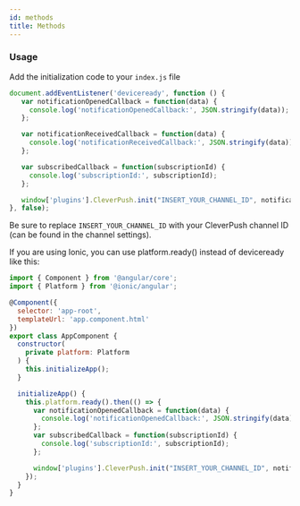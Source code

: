 ```yaml
---
id: methods
title: Methods
---
```


### Usage

Add the initialization code to your `index.js` file

   ```javascript
   document.addEventListener('deviceready', function () {
      var notificationOpenedCallback = function(data) {
        console.log('notificationOpenedCallback:', JSON.stringify(data));
      };

      var notificationReceivedCallback = function(data) {
        console.log('notificationReceivedCallback:', JSON.stringify(data));
      };

      var subscribedCallback = function(subscriptionId) {
        console.log('subscriptionId:', subscriptionId);
      };

      window['plugins'].CleverPush.init("INSERT_YOUR_CHANNEL_ID", notificationOpenedCallback, notificationReceivedCallback, subscribedCallback);
   }, false);
   ```

   Be sure to replace `INSERT_YOUR_CHANNEL_ID` with your CleverPush channel ID (can be found in the channel settings).
   
   If you are using Ionic, you can use platform.ready() instead of deviceready like this:
   
   ```javascript
   import { Component } from '@angular/core';
   import { Platform } from '@ionic/angular';
   
   @Component({
     selector: 'app-root',
     templateUrl: 'app.component.html'
   })
   export class AppComponent {
     constructor(
       private platform: Platform
     ) {
       this.initializeApp();
     }
   
     initializeApp() {
       this.platform.ready().then(() => {
         var notificationOpenedCallback = function(data) {
           console.log('notificationOpenedCallback:', JSON.stringify(data));
         };
         var subscribedCallback = function(subscriptionId) {
           console.log('subscriptionId:', subscriptionId);
         };
   
         window['plugins'].CleverPush.init("INSERT_YOUR_CHANNEL_ID", notificationOpenedCallback, subscribedCallback);
       });
     }
   }
   ```
